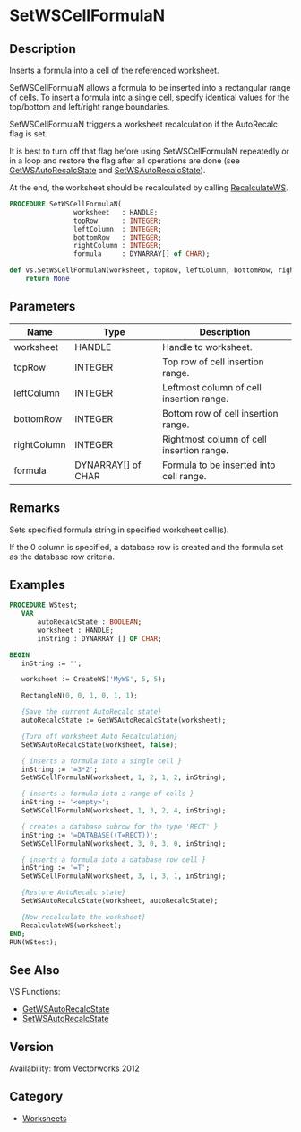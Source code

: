 # SetWSCellFormulaN

## Description
Inserts a formula into a cell of the referenced worksheet.

SetWSCellFormulaN allows a formula to be inserted into a rectangular range of cells. To insert a formula into a single cell, specify identical values for the top/bottom and left/right range boundaries.

SetWSCellFormulaN triggers a worksheet recalculation if the AutoRecalc flag is set.

It is best to turn off that flag before using SetWSCellFormulaN repeatedly or in a loop and restore the flag after all operations are done (see [ GetWSAutoRecalcState](GetWSAutoRecalcState.md) and [ SetWSAutoRecalcState](SetWSAutoRecalcState.md)).

At the end, the worksheet should be recalculated by calling [ RecalculateWS](RecalculateWS.md).

```pascal
PROCEDURE SetWSCellFormulaN(
				worksheet   : HANDLE;
				topRow      : INTEGER;
				leftColumn  : INTEGER;
				bottomRow   : INTEGER;
				rightColumn : INTEGER;
				formula     : DYNARRAY[] of CHAR);
```

```python
def vs.SetWSCellFormulaN(worksheet, topRow, leftColumn, bottomRow, rightColumn, formula):
    return None
```

## Parameters
|Name|Type|Description|
|---|---|---|
|worksheet|HANDLE|Handle to worksheet.|
|topRow|INTEGER|Top row of cell insertion range.|
|leftColumn|INTEGER|Leftmost column of cell insertion range.|
|bottomRow|INTEGER|Bottom row of cell insertion range.|
|rightColumn|INTEGER|Rightmost column of cell insertion range.|
|formula|DYNARRAY[] of CHAR|Formula to be inserted into cell range.|

## Remarks
Sets specified formula string in specified worksheet cell(s).

If the 0 column is specified, a database row is created and the formula set as the database row criteria.

## Examples
```pascal
PROCEDURE WStest;
   VAR
       autoRecalcState : BOOLEAN;
       worksheet : HANDLE;
       inString : DYNARRAY [] OF CHAR;

BEGIN
   inString := '';

   worksheet := CreateWS('MyWS', 5, 5);

   RectangleN(0, 0, 1, 0, 1, 1);

   {Save the current AutoRecalc state}
   autoRecalcState := GetWSAutoRecalcState(worksheet);

   {Turn off worksheet Auto Recalculation}
   SetWSAutoRecalcState(worksheet, false);

   { inserts a formula into a single cell }
   inString := '=3*2';
   SetWSCellFormulaN(worksheet, 1, 2, 1, 2, inString);

   { inserts a formula into a range of cells }
   inString := '<empty>';
   SetWSCellFormulaN(worksheet, 1, 3, 2, 4, inString);

   { creates a database subrow for the type 'RECT' }
   inString := '=DATABASE((T=RECT))';
   SetWSCellFormulaN(worksheet, 3, 0, 3, 0, inString);

   { inserts a formula into a database row cell }
   inString := '=T';
   SetWSCellFormulaN(worksheet, 3, 1, 3, 1, inString);

   {Restore AutoRecalc state}
   SetWSAutoRecalcState(worksheet, autoRecalcState);

   {Now recalculate the worksheet}
   RecalculateWS(worksheet);
END;
RUN(WStest);
```

## See Also
VS Functions:
* [GetWSAutoRecalcState](GetWSAutoRecalcState.md) 
* [SetWSAutoRecalcState](SetWSAutoRecalcState.md)

## Version
Availability: from Vectorworks 2012

## Category
* [Worksheets](../Categories/Worksheets.md)
